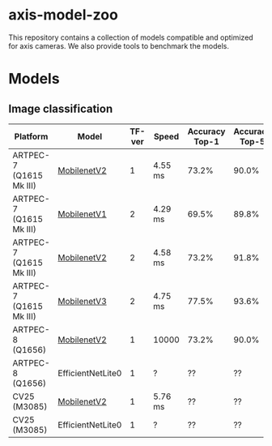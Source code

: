 # axis-model-zoo

This repository contains a collection of models compatible and optimized for axis cameras.
We also provide tools to benchmark the models.

# Models

## Image classification


| Platform  | Model | TF-ver | Speed | Accuracy Top-1 | Accuracy Top-5 |
| ------------- | ------------- | ------------- | ------------- | ------------ | ------------ |
| ARTPEC-7 (Q1615 Mk III) | [MobilenetV2](https://raw.githubusercontent.com/google-coral/test_data/master/mobilenet_v2_1.0_224_quant_edgetpu.tflite)  | 1  | <!--A7_tf1_mnv2--> 4.55 ms <!--end_A7_tf1_mnv2--> | 73.2%  | 90.0%  |
| ARTPEC-7 (Q1615 Mk III) | [MobilenetV1](https://raw.githubusercontent.com/google-coral/test_data/master/tf2_mobilenet_v1_1.0_224_ptq_edgetpu.tflite)  | 2  | <!--A7_tf2_mnv1--> 4.29 ms <!--end_A7_tf2_mnv1--> | 69.5%  | 89.8% |
| ARTPEC-7 (Q1615 Mk III) | [MobilenetV2](https://raw.githubusercontent.com/google-coral/test_data/master/tf2_mobilenet_v2_1.0_224_ptq_edgetpu.tflite)  | 2  | <!--A7_tf2_mnv2--> 4.58 ms <!--end_A7_tf2_mnv2--> | 73.2%  | 91.8%  |
| ARTPEC-7 (Q1615 Mk III) | [MobilenetV3](https://raw.githubusercontent.com/google-coral/test_data/master/tf2_mobilenet_v3_edgetpu_1.0_224_ptq_edgetpu.tflite)  | 2  | <!--A7_tf2_mnv3--> 4.75 ms <!--end_A7_tf2_mnv3--> | 77.5%  | 93.6% |
| ARTPEC-8 (Q1656)  | [MobilenetV2](https://raw.githubusercontent.com/google-coral/test_data/master/mobilenet_v2_1.0_224_quant.tflite)  | 1  | <!--A8_tf1_mnv2--> 10000 <!--end_A8_tf1_mnv2--> | 73.2% | 90.0% |
| ARTPEC-8 (Q1656) | EfficientNetLite0    | 1  | <!--A8_tf1_eff--> ? <!--end_A8_tf1_eff--> | ??  | ??  |
| CV25 (M3085) | [MobilenetV2](https://acap-ml-model-storage.s3.amazonaws.com/mobilenetv2_cavalry.bin)   | 1  | <!--cv25_tf1_mnv2--> 5.76 ms <!--end_cv25_tf1_mnv2--> | ??  | ??  |
| CV25 (M3085) | EfficientNetLite0  | 1  | ?  | ??  | ??  |
